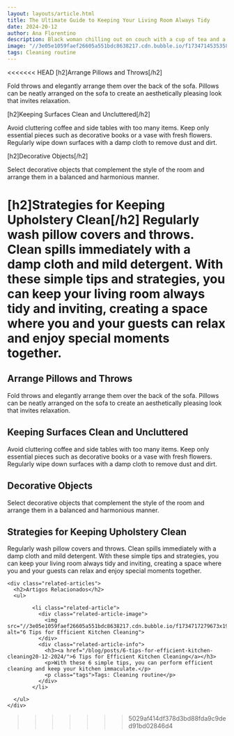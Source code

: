 ```yaml
---
layout: layouts/article.html
title: The Ultimate Guide to Keeping Your Living Room Always Tidy
date: 2024-20-12
author: Ana Florentino
description: Black woman chilling out on couch with a cup of tea and a remote control.
image: "//3e05e1059faef26605a551bdc8638217.cdn.bubble.io/f1734714535358x823323796801388300/tidy.png"
tags: Cleaning routine
---
```


<<<<<<< HEAD
[h2]Arrange Pillows and Throws[/h2]

Fold throws and elegantly arrange them over the back of the sofa. Pillows can be neatly arranged on the sofa to create an aesthetically pleasing look that invites relaxation.

[h2]Keeping Surfaces Clean and Uncluttered[/h2]

Avoid cluttering coffee and side tables with too many items. Keep only essential pieces such as decorative books or a vase with fresh flowers. Regularly wipe down surfaces with a damp cloth to remove dust and dirt.

[h2]Decorative Objects[/h2]

Select decorative objects that complement the style of the room and arrange them in a balanced and harmonious manner.

[h2]Strategies for Keeping Upholstery Clean[/h2]
Regularly wash pillow covers and throws. Clean spills immediately with a damp cloth and mild detergent.
With these simple tips and strategies, you can keep your living room always tidy and inviting, creating a space where you and your guests can relax and enjoy special moments together.
=======
## Arrange Pillows and Throws

Fold throws and elegantly arrange them over the back of the sofa. Pillows can be neatly arranged on the sofa to create an aesthetically pleasing look that invites relaxation.

## Keeping Surfaces Clean and Uncluttered

Avoid cluttering coffee and side tables with too many items. Keep only essential pieces such as decorative books or a vase with fresh flowers. Regularly wipe down surfaces with a damp cloth to remove dust and dirt.

## Decorative Objects

Select decorative objects that complement the style of the room and arrange them in a balanced and harmonious manner.

## Strategies for Keeping Upholstery Clean
Regularly wash pillow covers and throws. Clean spills immediately with a damp cloth and mild detergent.
With these simple tips and strategies, you can keep your living room always tidy and inviting, creating a space where you and your guests can relax and enjoy special moments together.


    <div class="related-articles">
      <h2>Artigos Relacionados</h2>
      <ul>
        
            <li class="related-article">
              <div class="related-article-image">
                <img src="//3e05e1059faef26605a551bdc8638217.cdn.bubble.io/f1734717279673x194183628966472000/kitchen.png" alt="6 Tips for Efficient Kitchen Cleaning">
              </div>
              <div class="related-article-info">
                <h3><a href="/blog/posts/6-tips-for-efficient-kitchen-cleaning20-12-2024/">6 Tips for Efficient Kitchen Cleaning</a></h3>
                <p>With these 6 simple tips, you can perform efficient cleaning and keep your kitchen immaculate.</p>
                <p class="tags">Tags: Cleaning routine</p>
              </div>
            </li>
          
      </ul>
    </div>
    
>>>>>>> 5029af414df378d3bd88fda9c9ded91bd02846d4
